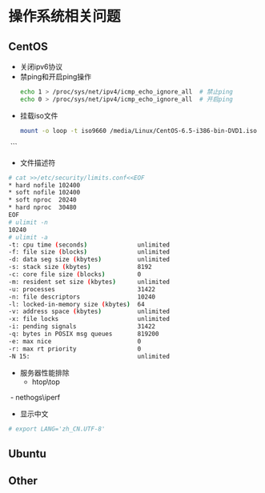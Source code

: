 # 操作系统相关问题
## CentOS
- 关闭ipv6协议
- 禁ping和开启ping操作
  ``` bash 
  echo 1 > /proc/sys/net/ipv4/icmp_echo_ignore_all  # 禁止ping
  echo 0 > /proc/sys/net/ipv4/icmp_echo_ignore_all  # 开启ping
  ```
- 挂载iso文件
  ``` bash
  mount -o loop -t iso9660 /media/Linux/CentOS-6.5-i386-bin-DVD1.iso /mnt
  ```
- 文件描述符
``` bash
# cat >>/etc/security/limits.conf<<EOF
* hard nofile 102400   
* soft nofile 102400
* soft nproc  20240
* hard nproc  30480
EOF
# ulimit -n
10240
# ulimit -a
-t: cpu time (seconds)              unlimited
-f: file size (blocks)              unlimited
-d: data seg size (kbytes)          unlimited
-s: stack size (kbytes)             8192
-c: core file size (blocks)         0
-m: resident set size (kbytes)      unlimited
-u: processes                       31422
-n: file descriptors                10240
-l: locked-in-memory size (kbytes)  64
-v: address space (kbytes)          unlimited
-x: file locks                      unlimited
-i: pending signals                 31422
-q: bytes in POSIX msg queues       819200
-e: max nice                        0
-r: max rt priority                 0
-N 15:                              unlimited
```
- 服务器性能排除
  
  - htop\top
  
  - nethogs\iperf
- 显示中文
``` bash
# export LANG='zh_CN.UTF-8'

```
## Ubuntu

## Other
